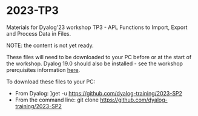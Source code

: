 # 2023-TP3
Materials for Dyalog'23 workshop TP3 - APL Functions to Import, Export and
Process Data in Files.

NOTE: the content is not yet ready.

These files will need to be downloaded to your PC before or at the start of the
workshop. Dyalog 19.0 should also be installed - see the workshop prerquisites
information
[here](https://www.dyalog.com/user-meetings/dyalog23/workshops/prerequisites.htm).

To download these files to your PC:
* From Dyalog: ]get -u https://github.com/dyalog-training/2023-SP2
* From the command line: git clone https://github.com/dyalog-training/2023-SP2

